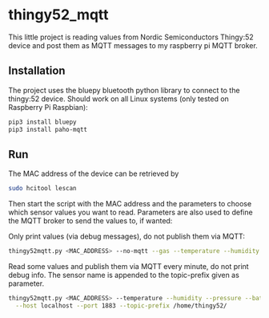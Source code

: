 # thingy52_mqtt

This little project is reading values from Nordic Semiconductors Thingy:52 device and 
post them as MQTT messages to my raspberry pi MQTT broker.

## Installation

The project uses the bluepy bluetooth python library to connect to the thingy:52 device. Should work on all 
Linux systems (only tested on Raspberry Pi Raspbian):

```sh
pip3 install bluepy
pip3 install paho-mqtt
```

## Run

The MAC address of the device can be retrieved by

```sh
sudo hcitool lescan
```

Then start the script with the MAC address and the parameters to choose which sensor values you want to read.
Parameters are also used to define the MQTT broker to send the values to, if wanted:

Only print values (via debug messages), do not publish them via MQTT:

```sh
thingy52mqtt.py <MAC_ADDRESS> --no-mqtt --gas --temperature --humidity --pressure --battery --orientation --keypress --tap --sleep 5 -v -v -v -v -v
```

Read some values and publish them via MQTT every minute, do not print debug info.
The sensor name is appended to the topic-prefix given as parameter.

```sh
thingy52mqtt.py <MAC_ADDRESS> --temperature --humidity --pressure --battery --sleep 60 \
  --host localhost --port 1883 --topic-prefix /home/thingy52/
```
